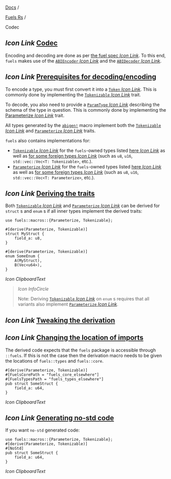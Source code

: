 [Docs](https://docs.fuel.network/) /

[Fuels Rs](https://docs.fuel.network/docs/fuels-rs/) /

Codec

## _Icon Link_ [Codec](https://docs.fuel.network/docs/fuels-rs/codec/\#codec)

Encoding and decoding are done as per [the fuel spec _Icon Link_](https://docs.fuel.network/docs/specs/abi/argument-encoding/). To this end, `fuels` makes use of the [`ABIEncoder` _Icon Link_](https://docs.rs/fuels/latest/fuels/core/codec/struct.ABIEncoder.html) and the [`ABIDecoder` _Icon Link_](https://docs.rs/fuels/latest/fuels/core/codec/struct.ABIDecoder.html).

## _Icon Link_ [Prerequisites for decoding/encoding](https://docs.fuel.network/docs/fuels-rs/codec/\#prerequisites-for-decodingencoding)

To encode a type, you must first convert it into a [`Token` _Icon Link_](https://docs.rs/fuels/latest/fuels/types/enum.Token.html). This is commonly done by implementing the [`Tokenizable` _Icon Link_](https://docs.rs/fuels/latest/fuels/core/traits/trait.Tokenizable.html) trait.

To decode, you also need to provide a [`ParamType` _Icon Link_](https://docs.rs/fuels/latest/fuels/types/param_types/enum.ParamType.html) describing the schema of the type in question. This is commonly done by implementing the [Parameterize _Icon Link_](https://docs.rs/fuels/latest/fuels/core/traits/trait.Parameterize.html) trait.

All types generated by the [`abigen!`](https://docs.fuel.network/docs/fuels-rs/abigen/) macro implement both the [`Tokenizable` _Icon Link_](https://docs.rs/fuels/latest/fuels/core/traits/trait.Tokenizable.html) and [`Parameterize` _Icon Link_](https://docs.rs/fuels/latest/fuels/core/traits/trait.Parameterize.html) traits.

`fuels` also contains implementations for:

- [`Tokenizable` _Icon Link_](https://docs.rs/fuels/latest/fuels/core/traits/trait.Tokenizable.html) for the `fuels`-owned types listed [here _Icon Link_](https://docs.rs/fuels/latest/fuels/core/traits/trait.Tokenizable.html#implementors) as well as [for some foreign types _Icon Link_](https://docs.rs/fuels/latest/fuels/core/traits/trait.Tokenizable.html#foreign-impls) (such as `u8`, `u16`, `std::vec::Vec<T: Tokenizable>`, etc.).
- [`Parameterize` _Icon Link_](https://docs.rs/fuels/latest/fuels/core/traits/trait.Parameterize.html) for the `fuels`-owned types listed [here _Icon Link_](https://docs.rs/fuels/latest/fuels/core/traits/trait.Parameterize.html#implementors) as well as [for some foreign types _Icon Link_](https://docs.rs/fuels/latest/fuels/core/traits/trait.Parameterize.html#foreign-impls) (such as `u8`, `u16`, `std::vec::Vec<T: Parameterize>`, etc.).

## _Icon Link_ [Deriving the traits](https://docs.fuel.network/docs/fuels-rs/codec/\#deriving-the-traits)

Both [`Tokenizable` _Icon Link_](https://docs.rs/fuels/latest/fuels/core/traits/trait.Tokenizable.html) and [`Parameterize` _Icon Link_](https://docs.rs/fuels/latest/fuels/core/traits/trait.Parameterize.html) can be derived for `struct` s and `enum` s if all inner types implement the derived traits:

```fuel_Box fuel_Box-idXKMmm-css
use fuels::macros::{Parameterize, Tokenizable};

#[derive(Parameterize, Tokenizable)]
struct MyStruct {
    field_a: u8,
}

#[derive(Parameterize, Tokenizable)]
enum SomeEnum {
    A(MyStruct),
    B(Vec<u64>),
}
```

_Icon ClipboardText_

> _Icon InfoCircle_
>
> Note:
> Deriving [`Tokenizable` _Icon Link_](https://docs.rs/fuels/latest/fuels/core/traits/trait.Tokenizable.html) on `enum` s requires that all variants also implement [`Parameterize` _Icon Link_](https://docs.rs/fuels/latest/fuels/core/traits/trait.Parameterize.html).

## _Icon Link_ [Tweaking the derivation](https://docs.fuel.network/docs/fuels-rs/codec/\#tweaking-the-derivation)

## _Icon Link_ [Changing the location of imports](https://docs.fuel.network/docs/fuels-rs/codec/\#changing-the-location-of-imports)

The derived code expects that the `fuels` package is accessible through `::fuels`. If this is not the case then the derivation macro needs to be given the locations of `fuels::types` and `fuels::core`.

```fuel_Box fuel_Box-idXKMmm-css
#[derive(Parameterize, Tokenizable)]
#[FuelsCorePath = "fuels_core_elsewhere"]
#[FuelsTypesPath = "fuels_types_elsewhere"]
pub struct SomeStruct {
    field_a: u64,
}
```

_Icon ClipboardText_

## _Icon Link_ [Generating no-std code](https://docs.fuel.network/docs/fuels-rs/codec/\#generating-no-std-code)

If you want `no-std` generated code:

```fuel_Box fuel_Box-idXKMmm-css
use fuels::macros::{Parameterize, Tokenizable};
#[derive(Parameterize, Tokenizable)]
#[NoStd]
pub struct SomeStruct {
    field_a: u64,
}
```

_Icon ClipboardText_